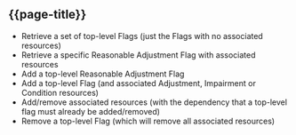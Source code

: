 ## {{page-title}}

- Retrieve a set of top-level Flags (just the Flags with no associated resources)
- Retrieve a specific Reasonable Adjustment Flag with associated resources
- Add a top-level Reasonable Adjustment Flag
- Add a top-level Flag (and associated Adjustment, Impairment or Condition resources)
- Add/remove associated resources (with the dependency that a top-level flag must already be added/removed)
- Remove a top-level Flag (which will remove all associated resources)
